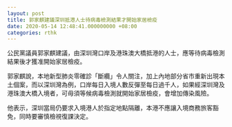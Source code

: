 ```yaml
---
layout: post
title: 郭家麒建議深圳抵港人士待病毒檢測結果才開始家居檢疫
date: 2020-05-14 12:48:41.000000000 +08:00
categories: rthk
---
```


公民黨議員郭家麒建議，由深圳灣口岸及港珠澳大橋抵港的人士，應等待病毒檢測結果後才獲准開始家居檢疫。

郭家麒說，本地新型肺炎零確診「斷纜」令人關注，加上內地部分省市重新出現本土個案，而以深圳灣為例，口岸每日入境人數反彈至每日過千人，如果經深圳灣及港珠澳大橋入境者，可毋須等候病毒檢測就開始家居檢疫，會增加傳染風險。

他表示，深圳當局仍要求入境港人於指定地點隔離，本港不應讓入境商務旅客豁免，同時要審慎檢視復課決定。
